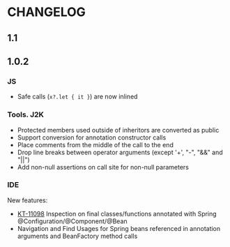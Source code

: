 # CHANGELOG

## 1.1

## 1.0.2

### JS
- Safe calls (`x?.let { it }`) are now inlined

### Tools. J2K
- Protected members used outside of inheritors are converted as public
- Support conversion for annotation constructor calls
- Place comments from the middle of the call to the end
- Drop line breaks between operator arguments (except '+', "-", "&&" and "||")
- Add non-null assertions on call site for non-null parameters

### IDE

New features:

- [KT-11098](https://youtrack.jetbrains.com/issue/KT-11098) Inspection on final classes/functions annotated with Spring @Configuration/@Component/@Bean
- Navigation and Find Usages for Spring beans referenced in annotation arguments and BeanFactory method calls